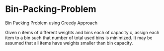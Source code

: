 # Bin-Packing-Problem
Bin Packing Problem using Greedy Approach

Given n items of different weights and bins each of capacity c, assign each item to a bin such that number of total used bins is minimized. It may be assumed that all items have weights smaller than bin capacity.
